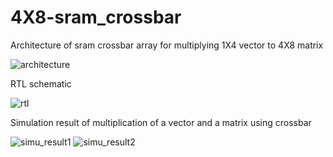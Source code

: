 



 
 








# 4X8-sram_crossbar

Architecture of sram crossbar array for multiplying 1X4 vector to 4X8 matrix

![architecture](https://user-images.githubusercontent.com/96823533/163798668-0ad97638-d1e4-406f-b249-205df96cb154.jpg)










RTL schematic



![rtl](https://user-images.githubusercontent.com/96823533/163799168-5ede284b-e8f8-43d6-be39-3c266e10c8f6.JPG)






Simulation result of multiplication of a vector and a matrix using crossbar

![simu_result1](https://user-images.githubusercontent.com/96823533/163788749-4ae8abeb-9c53-46c6-9a49-03f8052b267c.JPG)
![simu_result2](https://user-images.githubusercontent.com/96823533/163788900-e7cf862e-c121-441f-b687-be12fd182a35.JPG)


